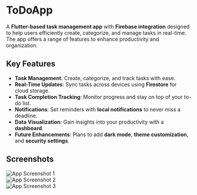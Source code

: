 # ToDoApp

A **Flutter-based task management app** with **Firebase integration** designed to help users efficiently create, categorize, and manage tasks in real-time. The app offers a range of features to enhance productivity and organization.

## Key Features
- **Task Management**: Create, categorize, and track tasks with ease.
- **Real-Time Updates**: Sync tasks across devices using **Firestore** for cloud storage.
- **Task Completion Tracking**: Monitor progress and stay on top of your to-do list.
- **Notifications**: Set reminders with **local notifications** to never miss a deadline.
- **Data Visualization**: Gain insights into your productivity with a **dashboard**.
- **Future Enhancements**: Plans to add **dark mode**, **theme customization**, and **security settings**.

## Screenshots
![App Screenshot 1](https://github.com/user-attachments/assets/6f5256ee-187a-47b3-812a-d9917bbdf05f)  
![App Screenshot 2](https://github.com/user-attachments/assets/02a2ab22-8f29-487e-a5e4-84a0fc9db583)  
![App Screenshot 3](https://github.com/user-attachments/assets/8ee57df5-eeb3-4afc-ac40-92c0777a4460)  
